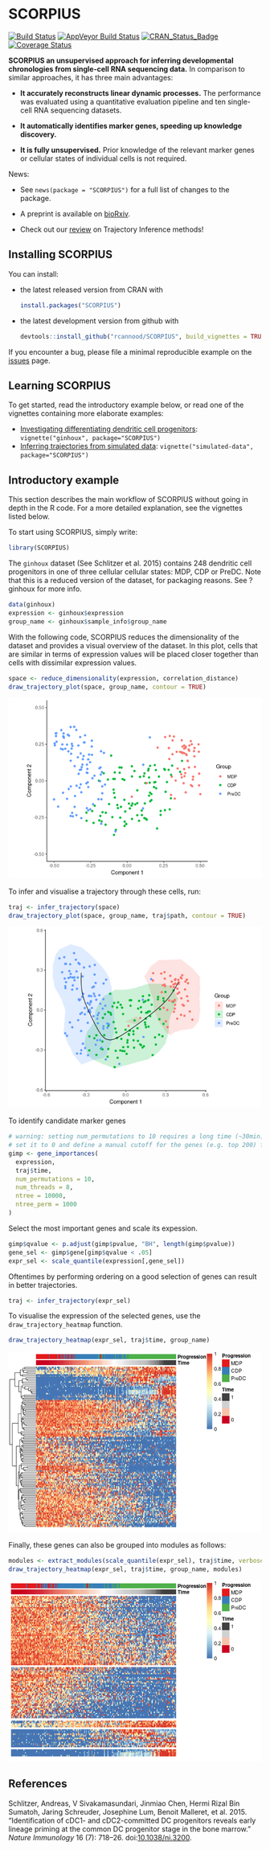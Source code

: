 
SCORPIUS
========

[![Build Status](https://travis-ci.org/rcannood/SCORPIUS.svg?branch=master)](https://travis-ci.org/rcannood/SCORPIUS) [![AppVeyor Build Status](https://ci.appveyor.com/api/projects/status/github/rcannood/SCORPIUS?branch=master&svg=true)](https://ci.appveyor.com/project/rcannood/SCORPIUS) [![CRAN\_Status\_Badge](https://www.r-pkg.org/badges/version/SCORPIUS)](https://cran.r-project.org/package=SCORPIUS) [![Coverage Status](https://codecov.io/gh/rcannood/SCORPIUS/branch/master/graph/badge.svg)](https://codecov.io/gh/rcannood/SCORPIUS?branch=master)

**SCORPIUS an unsupervised approach for inferring developmental chronologies from single-cell RNA sequencing data.** In comparison to similar approaches, it has three main advantages:

-   **It accurately reconstructs linear dynamic processes.** The performance was evaluated using a quantitative evaluation pipeline and ten single-cell RNA sequencing datasets.

-   **It automatically identifies marker genes, speeding up knowledge discovery.**

-   **It is fully unsupervised.** Prior knowledge of the relevant marker genes or cellular states of individual cells is not required.

News:

-   See `news(package = "SCORPIUS")` for a full list of changes to the package.

-   A preprint is available on [bioRxiv](http://biorxiv.org/content/early/2016/10/07/079509).

-   Check out our [review](https://www.biorxiv.org/content/early/2018/03/05/276907) on Trajectory Inference methods!

Installing SCORPIUS
-------------------

You can install:

-   the latest released version from CRAN with

    ``` r
    install.packages("SCORPIUS")
    ```

-   the latest development version from github with

    ``` r
    devtools::install_github("rcannood/SCORPIUS", build_vignettes = TRUE)
    ```

If you encounter a bug, please file a minimal reproducible example on the [issues](https://github.com/rcannood/SCORPIUS/issues) page.

Learning SCORPIUS
-----------------

To get started, read the introductory example below, or read one of the vignettes containing more elaborate examples:

-   [Investigating differentiating dendritic cell progenitors](vignettes/ginhoux.md): `vignette("ginhoux", package="SCORPIUS")`
-   [Inferring trajectories from simulated data](vignettes/simulated-data.md): `vignette("simulated-data", package="SCORPIUS")`

Introductory example
--------------------

This section describes the main workflow of SCORPIUS without going in depth in the R code. For a more detailed explanation, see the vignettes listed below.

To start using SCORPIUS, simply write:

``` r
library(SCORPIUS)
```

The `ginhoux` dataset (See Schlitzer et al. 2015) contains 248 dendritic cell progenitors in one of three cellular cellular states: MDP, CDP or PreDC. Note that this is a reduced version of the dataset, for packaging reasons. See ?ginhoux for more info.

``` r
data(ginhoux)
expression <- ginhoux$expression
group_name <- ginhoux$sample_info$group_name
```

With the following code, SCORPIUS reduces the dimensionality of the dataset and provides a visual overview of the dataset. In this plot, cells that are similar in terms of expression values will be placed closer together than cells with dissimilar expression values.

``` r
space <- reduce_dimensionality(expression, correlation_distance)
draw_trajectory_plot(space, group_name, contour = TRUE)
```

![](man/figures/README_reduce_dimensionality-1.png)

To infer and visualise a trajectory through these cells, run:

``` r
traj <- infer_trajectory(space)
draw_trajectory_plot(space, group_name, traj$path, contour = TRUE)
```

![](man/figures/README_infer_trajectory-1.png)

To identify candidate marker genes

``` r
# warning: setting num_permutations to 10 requires a long time (~30min) to run!
# set it to 0 and define a manual cutoff for the genes (e.g. top 200) for a much shorter execution time.
gimp <- gene_importances(
  expression, 
  traj$time, 
  num_permutations = 10, 
  num_threads = 8, 
  ntree = 10000,
  ntree_perm = 1000
) 
```

Select the most important genes and scale its expession.

``` r
gimp$qvalue <- p.adjust(gimp$pvalue, "BH", length(gimp$pvalue))
gene_sel <- gimp$gene[gimp$qvalue < .05]
expr_sel <- scale_quantile(expression[,gene_sel])
```

Oftentimes by performing ordering on a good selection of genes can result in better trajectories.

``` r
traj <- infer_trajectory(expr_sel)
```

To visualise the expression of the selected genes, use the `draw_trajectory_heatmap` function.

``` r
draw_trajectory_heatmap(expr_sel, traj$time, group_name)
```

![](man/figures/README_visualise_tafs-1.png)

Finally, these genes can also be grouped into modules as follows:

``` r
modules <- extract_modules(scale_quantile(expr_sel), traj$time, verbose = F)
draw_trajectory_heatmap(expr_sel, traj$time, group_name, modules)
```

![](man/figures/README_moduled_tafs-1.png)

References
----------

Schlitzer, Andreas, V Sivakamasundari, Jinmiao Chen, Hermi Rizal Bin Sumatoh, Jaring Schreuder, Josephine Lum, Benoit Malleret, et al. 2015. “Identification of cDC1- and cDC2-committed DC progenitors reveals early lineage priming at the common DC progenitor stage in the bone marrow.” *Nature Immunology* 16 (7): 718–26. doi:[10.1038/ni.3200](https://doi.org/10.1038/ni.3200).
